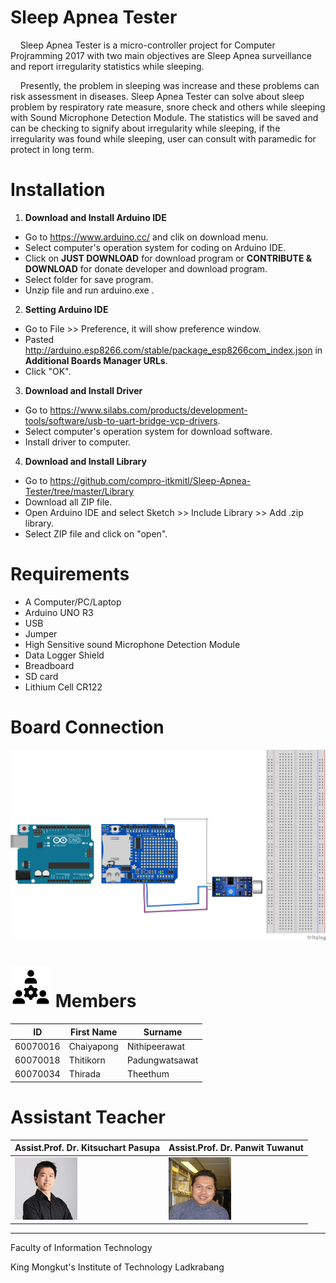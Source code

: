# Sleep Apnea Tester
&nbsp;&nbsp;&nbsp;&nbsp;Sleep Apnea Tester is a micro-controller project for Computer Projramming 2017 with two main objectives are Sleep Apnea surveillance and report irregularity statistics while sleeping.
  
&nbsp;&nbsp;&nbsp;&nbsp;Presently, the problem in sleeping was increase and these problems can risk assessment in diseases. Sleep Apnea Tester can solve about sleep problem by respiratory rate measure, snore check and others while sleeping with Sound Microphone Detection Module. The statistics will be saved and can be checking to signify about irregularity while sleeping, if the irregularity was found while sleeping, user can consult with paramedic for protect in long term.

# Installation
1. **Download and Install Arduino IDE**
  - Go to https://www.arduino.cc/ and clik on download menu.
  - Select computer's operation system for coding on Arduino IDE.
  - Click on **JUST DOWNLOAD** for download program or **CONTRIBUTE & DOWNLOAD** for donate developer and download program.
  - Select folder for save program.
  - Unzip file and run arduino.exe . 
2. **Setting Arduino IDE**
  - Go to File >> Preference, it will show preference window.
  - Pasted http://arduino.esp8266.com/stable/package_esp8266com_index.json in **Additional Boards Manager URLs**.
  - Click "OK".
3. **Download and Install Driver**
  - Go to https://www.silabs.com/products/development-tools/software/usb-to-uart-bridge-vcp-drivers.
  - Select computer's operation system for download software.
  - Install driver to computer.
4. **Download and Install Library**
  - Go to https://github.com/compro-itkmitl/Sleep-Apnea-Tester/tree/master/Library
  - Download all ZIP file.
  - Open Arduino IDE and select Sketch >> Include Library >> Add .zip library.
  - Select ZIP file and click on "open".
  
# Requirements
- A Computer/PC/Laptop
- Arduino UNO R3
- USB
- Jumper
- High Sensitive sound Microphone Detection Module
- Data Logger Shield
- Breadboard
- SD card 
- Lithium Cell CR122

# Board Connection

![](/Self-evaluation/img/Board.png)
# ![](/Self-evaluation/img/rsz_team-icon.png) Members
ID | First Name | Surname
--- | --- | ---
60070016 | Chaiyapong | Nithipeerawat
60070018 | Thitikorn | Padungwatsawat
60070034 | Thirada | Theethum

# Assistant Teacher
Assist.Prof. Dr. Kitsuchart Pasupa | Assist.Prof. Dr. Panwit Tuwanut
--- | ---
![](/Self-evaluation/img/teacher_kitsuchart.png) | ![](/Self-evaluation/img/teacher_panwit.png)

---

Faculty of Information Technology

King Mongkut's Institute of Technology Ladkrabang
